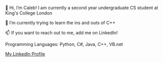 👋 Hi, I’m Caleb! I am currently a second year undergraduate CS student at King's College London

🌱 I’m currently trying to learn the ins and outs of C++

📫 If you want to reach out to me, add me on LinkedIn!

Programming Languages: Python, C#, Java, C++, VB.net

[My LinkedIn Profile](https://www.linkedin.com/in/calebchanwy/)

<!---
calebchan1/calebchan1 is a ✨ special ✨ repository because its `README.md` (this file) appears on your GitHub profile.
You can click the Preview link to take a look at your changes.
--->
